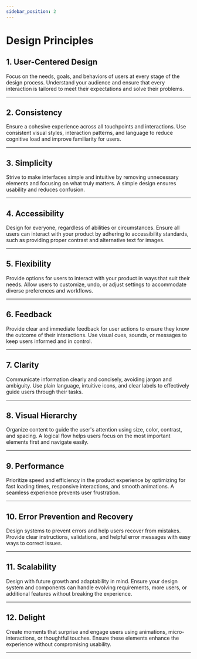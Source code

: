 ```yaml
---
sidebar_position: 2
---
```


# Design Principles

## 1. User-Centered Design
Focus on the needs, goals, and behaviors of users at every stage of the design process. Understand your audience and ensure that every interaction is tailored to meet their expectations and solve their problems.

---

## 2. Consistency
Ensure a cohesive experience across all touchpoints and interactions. Use consistent visual styles, interaction patterns, and language to reduce cognitive load and improve familiarity for users.

---

## 3. Simplicity
Strive to make interfaces simple and intuitive by removing unnecessary elements and focusing on what truly matters. A simple design ensures usability and reduces confusion.

---

## 4. Accessibility
Design for everyone, regardless of abilities or circumstances. Ensure all users can interact with your product by adhering to accessibility standards, such as providing proper contrast and alternative text for images.

---

## 5. Flexibility
Provide options for users to interact with your product in ways that suit their needs. Allow users to customize, undo, or adjust settings to accommodate diverse preferences and workflows.

---

## 6. Feedback
Provide clear and immediate feedback for user actions to ensure they know the outcome of their interactions. Use visual cues, sounds, or messages to keep users informed and in control.

---

## 7. Clarity
Communicate information clearly and concisely, avoiding jargon and ambiguity. Use plain language, intuitive icons, and clear labels to effectively guide users through their tasks.

---

## 8. Visual Hierarchy
Organize content to guide the user's attention using size, color, contrast, and spacing. A logical flow helps users focus on the most important elements first and navigate easily.

---

## 9. Performance
Prioritize speed and efficiency in the product experience by optimizing for fast loading times, responsive interactions, and smooth animations. A seamless experience prevents user frustration.

---

## 10. Error Prevention and Recovery
Design systems to prevent errors and help users recover from mistakes. Provide clear instructions, validations, and helpful error messages with easy ways to correct issues.

---

## 11. Scalability
Design with future growth and adaptability in mind. Ensure your design system and components can handle evolving requirements, more users, or additional features without breaking the experience.

---

## 12. Delight
Create moments that surprise and engage users using animations, micro-interactions, or thoughtful touches. Ensure these elements enhance the experience without compromising usability.

---
